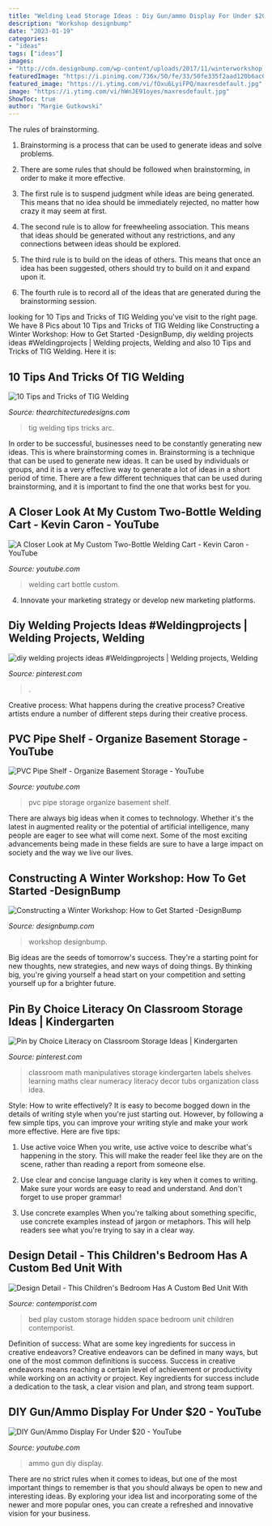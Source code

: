 ```yaml
---
title: "Welding Lead Storage Ideas : Diy Gun/ammo Display For Under $20"
description: "Workshop designbump"
date: "2023-01-19"
categories:
- "ideas"
tags: ["ideas"]
images:
- "http://cdn.designbump.com/wp-content/uploads/2017/11/winterworkshop.jpg"
featuredImage: "https://i.pinimg.com/736x/50/fe/33/50fe335f2aad120b6ac6587263bb0b20.jpg"
featured_image: "https://i.ytimg.com/vi/fOxu6LyiFPQ/maxresdefault.jpg"
image: "https://i.ytimg.com/vi/hWnJE91oyes/maxresdefault.jpg"
ShowToc: true
author: "Margie Gutkowski"
---
```



The rules of brainstorming.
1. Brainstorming is a process that can be used to generate ideas and solve problems.
2. There are some rules that should be followed when brainstorming, in order to make it more effective.

3. The first rule is to suspend judgment while ideas are being generated. This means that no idea should be immediately rejected, no matter how crazy it may seem at first.

4. The second rule is to allow for freewheeling association. This means that ideas should be generated without any restrictions, and any connections between ideas should be explored.

5. The third rule is to build on the ideas of others. This means that once an idea has been suggested, others should try to build on it and expand upon it.

6. The fourth rule is to record all of the ideas that are generated during the brainstorming session.

	

		
looking for 10 Tips and Tricks of TIG Welding you've visit to the right page. We have 8 Pics about 10 Tips and Tricks of TIG Welding like Constructing a Winter Workshop: How to Get Started -DesignBump, diy welding projects ideas #Weldingprojects | Welding projects, Welding and also 10 Tips and Tricks of TIG Welding. Here it is:
		
    
## 10 Tips And Tricks Of TIG Welding

<img loading=lazy src="https://thearchitecturedesigns.com/wp-content/uploads/2021/03/TIG-welding-5-700x1024.jpg" onerror="this.onerror=null;this.src='https://tse3.mm.bing.net/th?id=OIP.ra5-Bixk9sz2MLmDViR7IwHaK1&amp;pid=15.1';" alt="10 Tips and Tricks of TIG Welding">

_Source: thearchitecturedesigns.com_

>tig welding tips tricks arc. 

	

In order to be successful, businesses need to be constantly generating new ideas. This is where brainstorming comes in. Brainstorming is a technique that can be used to generate new ideas. It can be used by individuals or groups, and it is a very effective way to generate a lot of ideas in a short period of time. There are a few different techniques that can be used during brainstorming, and it is important to find the one that works best for you.

    
## A Closer Look At My Custom Two-Bottle Welding Cart - Kevin Caron - YouTube

<img loading=lazy src="http://i.ytimg.com/vi/dk9j_9_7D7k/maxresdefault.jpg" onerror="this.onerror=null;this.src='https://tse1.mm.bing.net/th?id=OIP.Q2T05cPbiC-99yCDke_HoAHaEK&amp;pid=15.1';" alt="A Closer Look at My Custom Two-Bottle Welding Cart - Kevin Caron - YouTube">

_Source: youtube.com_

>welding cart bottle custom. 

	

4. Innovate your marketing strategy or develop new marketing platforms.

    
## Diy Welding Projects Ideas #Weldingprojects | Welding Projects, Welding

<img loading=lazy src="https://i.pinimg.com/736x/50/fe/33/50fe335f2aad120b6ac6587263bb0b20.jpg" onerror="this.onerror=null;this.src='https://tse2.mm.bing.net/th?id=OIP.r3GHR_md9mbmFZY1L5LGmAHaJ3&amp;pid=15.1';" alt="diy welding projects ideas #Weldingprojects | Welding projects, Welding">

_Source: pinterest.com_

>. 

	

Creative process: What happens during the creative process?
Creative artists endure a number of different steps during their creative process.

    
## PVC Pipe Shelf - Organize Basement Storage - YouTube

<img loading=lazy src="https://i.ytimg.com/vi/fOxu6LyiFPQ/maxresdefault.jpg" onerror="this.onerror=null;this.src='https://tse3.mm.bing.net/th?id=OIP.7RHsAK17nRfxd0lrHP7-3AHaEK&amp;pid=15.1';" alt="PVC Pipe Shelf - Organize Basement Storage - YouTube">

_Source: youtube.com_

>pvc pipe storage organize basement shelf. 

	

There are always big ideas when it comes to technology. Whether it's the latest in augmented reality or the potential of artificial intelligence, many people are eager to see what will come next. Some of the most exciting advancements being made in these fields are sure to have a large impact on society and the way we live our lives.

    
## Constructing A Winter Workshop: How To Get Started -DesignBump

<img loading=lazy src="http://cdn.designbump.com/wp-content/uploads/2017/11/winterworkshop.jpg" onerror="this.onerror=null;this.src='https://tse1.mm.bing.net/th?id=OIP.JI6vUoyKYh7-DJeqRrZqBQHaFj&amp;pid=15.1';" alt="Constructing a Winter Workshop: How to Get Started -DesignBump">

_Source: designbump.com_

>workshop designbump. 

	

Big ideas are the seeds of tomorrow's success. They're a starting point for new thoughts, new strategies, and new ways of doing things. By thinking big, you're giving yourself a head start on your competition and setting yourself up for a brighter future.

    
## Pin By Choice Literacy On Classroom Storage Ideas | Kindergarten

<img loading=lazy src="https://i.pinimg.com/736x/88/e9/eb/88e9eb79e9ab35a0a6f8c63320029397--math-manipulatives-numeracy.jpg" onerror="this.onerror=null;this.src='https://tse4.mm.bing.net/th?id=OIP.MvrYxBWhcOfFbPh0WkC0rwHaJ3&amp;pid=15.1';" alt="Pin by Choice Literacy on Classroom Storage Ideas | Kindergarten">

_Source: pinterest.com_

>classroom math manipulatives storage kindergarten labels shelves learning maths clear numeracy literacy decor tubs organization class idea. 

	

Style: How to write effectively?
It is easy to become bogged down in the details of writing style when you're just starting out. However, by following a few simple tips, you can improve your writing style and make your work more effective. Here are five tips:
1. Use active voice
When you write, use active voice to describe what's happening in the story. This will make the reader feel like they are on the scene, rather than reading a report from someone else.

2. Use clear and concise language
 clarity is key when it comes to writing. Make sure your words are easy to read and understand. And don't forget to use proper grammar!

3. Use concrete examples    When you're talking about something specific, use concrete examples instead of jargon or metaphors. This will help readers see what you're trying to say in a clear way.

    
## Design Detail - This Children&#039;s Bedroom Has A Custom Bed Unit With

<img loading=lazy src="http://www.contemporist.com/wp-content/uploads/2018/03/custom-kids-bed-with-storage-hidden-play-room-010318-1241-05.jpg" onerror="this.onerror=null;this.src='https://tse2.mm.bing.net/th?id=OIP.bc_vsTUp9tSwaqdnRTJlpgHaD4&amp;pid=15.1';" alt="Design Detail - This Children&#039;s Bedroom Has A Custom Bed Unit With">

_Source: contemporist.com_

>bed play custom storage hidden space bedroom unit children contemporist. 

	

Definition of success: What are some key ingredients for success in creative endeavors?
Creative endeavors can be defined in many ways, but one of the most common definitions is success. Success in creative endeavors means reaching a certain level of achievement or productivity while working on an activity or project. Key ingredients for success include a dedication to the task, a clear vision and plan, and strong team support.

    
## DIY Gun/Ammo Display For Under $20 - YouTube

<img loading=lazy src="https://i.ytimg.com/vi/hWnJE91oyes/maxresdefault.jpg" onerror="this.onerror=null;this.src='https://tse3.mm.bing.net/th?id=OIP.41egVXlIbTMfSdgO7Ufl1gHaEK&amp;pid=15.1';" alt="DIY Gun/Ammo Display For Under $20 - YouTube">

_Source: youtube.com_

>ammo gun diy display. 

	

There are no strict rules when it comes to ideas, but one of the most important things to remember is that you should always be open to new and interesting ideas. By exploring your idea list and incorporating some of the newer and more popular ones, you can create a refreshed and innovative vision for your business.

